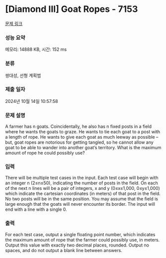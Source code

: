 # [Diamond III] Goat Ropes - 7153 

[문제 링크](https://www.acmicpc.net/problem/7153) 

### 성능 요약

메모리: 14888 KB, 시간: 152 ms

### 분류

쌍대성, 선형 계획법

### 제출 일자

2024년 10월 14일 10:57:58

### 문제 설명

<p>A farmer has n goats. Coincidentally, he also has n fixed posts in a field where he wants the goats to graze. He wants to tie each goat to a post with a length of rope. He wants to give each goat as much leeway as possible – but, goat ropes are notorious for getting tangled, so he cannot allow any goat to be able to wander into another goat’s territory. What is the maximum amount of rope he could possibly use?</p>

### 입력 

 <p>There will be multiple test cases in the input. Each test case will begin with an integer n (2≤n≤50), indicating the number of posts in the field. On each of the next n lines will be a pair of integers, x and y (0≤x≤1,000, 0≤y≤1,000) which indicate the cartesian coordinates (in meters) of that post in the field. No two posts will be in the same position. You may assume that the field is large enough that the goats will never encounter its border. The input will end with a line with a single 0.</p>

### 출력 

 <p>For each test case, output a single floating point number, which indicates the maximum amount of rope that the farmer could possibly use, in meters. Output this value with exactly two decimal places, rounded. Output no spaces, and do not output a blank line between answers.</p>

